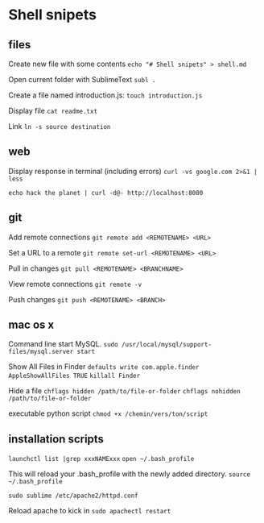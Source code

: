 # Shell snipets

## files

Create new file with some contents
`echo "# Shell snipets" > shell.md`

Open current folder with SublimeText
`subl .`

Create a file named introduction.js:
`touch introduction.js`

Display file
`cat readme.txt`

Link
`ln -s source destination`


## web

Display response in terminal (including errors)
`curl -vs google.com 2>&1 | less`

`echo hack the planet | curl -d@- http://localhost:8000`


## git

Add remote connections
`git remote add <REMOTENAME> <URL>`

Set a URL to a remote
`git remote set-url <REMOTENAME> <URL>`

Pull in changes
`git pull <REMOTENAME> <BRANCHNAME>`

View remote connections
`git remote -v`

Push changes
`git push <REMOTENAME> <BRANCH>`


## mac os x

Command line start MySQL.
`sudo /usr/local/mysql/support-files/mysql.server start`

Show All Files in Finder
`defaults write com.apple.finder AppleShowAllFiles TRUE`
`killall Finder`

Hide a file
`chflags hidden /path/to/file-or-folder`
`chflags nohidden /path/to/file-or-folder`

executable python script
`chmod +x /chemin/vers/ton/script`

## installation scripts

`launchctl list |grep xxxNAMExxx`
`open ~/.bash_profile`

This will reload your .bash_profile with the newly added directory.
`source ~/.bash_profile`

`sudo sublime /etc/apache2/httpd.conf`

Reload apache to kick in
`sudo apachectl restart`

